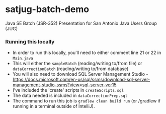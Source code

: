 # satjug-batch-demo
Java SE Batch (JSR-352) Presentation for San Antonio Java Users Group (JUG)

### Running this locally
* In order to run this locally, you'll need to either comment line 21 or 22 in `Main.java`
* This will either the `sampleBatch` (reading/writing to/from file) or `dataCorrectionBatch` (reading/writing to/from database)
* You will also need to download SQL Server Management Studio - https://docs.microsoft.com/en-us/sql/ssms/download-sql-server-management-studio-ssms?view=sql-server-ver15
* I've included the 'create' scripts in `createScripts.sql`
* The data needed is included in `dataCorrectionPrep.sql`
* The command to run this job is `gradlew clean build run` (or /gradlew if running in a terminal outside of IntelliJ).